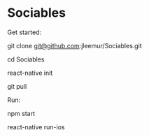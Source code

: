 # Sociables

Get started:

git clone git@github.com:jleemur/Sociables.git

cd Sociables

react-native init

git pull



Run:

npm start

react-native run-ios
